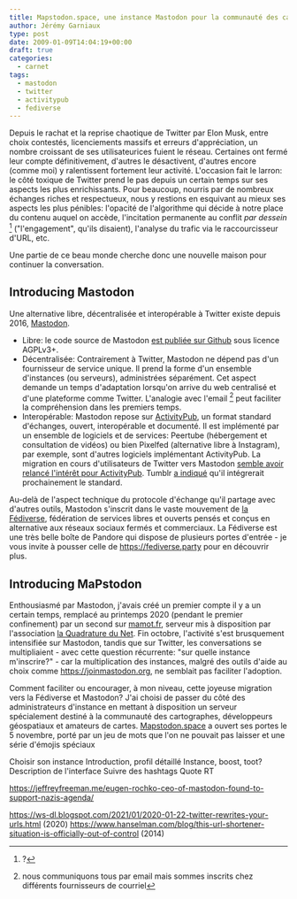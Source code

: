 ```yaml
---
title: Mapstodon.space, une instance Mastodon pour la communauté des cartographes
author: Jérémy Garniaux
type: post
date: 2009-01-09T14:04:19+00:00
draft: true
categories:
  - carnet
tags:
  - mastodon
  - twitter
  - activitypub
  - fediverse
---
```


Depuis le rachat et la reprise chaotique de Twitter par Elon Musk, entre choix contestés, licenciements massifs et erreurs d'appréciation, un nombre croissant de ses utilisateurices fuient le réseau. Certaines ont fermé leur compte définitivement, d'autres le désactivent, d'autres encore (comme moi) y ralentissent fortement leur activité. L'occasion fait le larron: le côté toxique de Twitter prend le pas depuis un certain temps sur ses aspects les plus enrichissants. Pour beaucoup, nourris par de nombreux échanges riches et respectueux, nous y restions en esquivant au mieux ses aspects les plus pénibles: l'opacité de l'algorithme qui décide à notre place du contenu auquel on accède, l'incitation permanente au conflit *par dessein* [^1] ("l'engagement", qu'ils disaient), l'analyse du trafic via le raccourcisseur d'URL, etc. 

Une partie de ce beau monde cherche donc une nouvelle maison pour continuer la conversation.

## Introducing Mastodon

Une alternative libre, décentralisée et interopérable à Twitter existe depuis 2016, [Mastodon](https://en.wikipedia.org/wiki/Mastodon_(software)). 
- Libre: le code source de Mastodon [est publiée sur Github](https://github.com/mastodon/mastodon) sous licence AGPLv3+.
- Décentralisée: Contrairement à Twitter, Mastodon ne dépend pas d'un fournisseur de service unique. Il prend la forme d'un ensemble d'instances (ou serveurs), administrées séparément. Cet aspect demande un temps d'adaptation lorsqu'on arrive du web centralisé et d'une plateforme comme Twitter. L'analogie avec l'email [^2] peut faciliter la compréhension dans les premiers temps.
- Interopérable: Mastodon repose sur [ActivityPub](https://fr.wikipedia.org/wiki/ActivityPub), un format standard d'échanges, ouvert, interopérable et documenté. Il est implémenté par un ensemble de logiciels et de services: Peertube (hébergement et consultation de vidéos) ou bien Pixelfed (alternative libre à Instagram), par exemple, sont d'autres logiciels implémentant ActivityPub. La migration en cours d'utilisateurs de Twitter vers Mastodon [semble avoir relancé l'intérêt pour ActivityPub](https://thenewstack.io/devs-are-excited-by-activitypub-open-protocol-for-mastodon/). Tumblr [a indiqué](https://techcrunch.com/2022/11/21/tumblr-to-add-support-for-activitypub-the-social-protocol-powering-mastodon-and-other-apps) qu'il intégrerait prochainement le standard. 

Au-delà de l'aspect technique du protocole d'échange qu'il partage avec d'autres outils, Mastodon s'inscrit dans le vaste mouvement de [la Fédiverse](https://fr.wikipedia.org/wiki/Fediverse), fédération de services libres et ouverts pensés et conçus en alternative aux réseaux sociaux fermés et commerciaux. La Fédiverse est une très belle boîte de Pandore qui dispose de plusieurs portes d'entrée - je vous invite à pousser celle de https://fediverse.party pour en découvrir plus. 

## Introducing MaPstodon

Enthousiasmé par Mastodon, j'avais créé un premier compte il y a un certain temps, remplacé au printemps 2020 (pendant le premier confinement) par un second sur [mamot.fr](https://mamot.fr), serveur mis à disposition par l'association [la Quadrature du Net](https://www.laquadrature.net/). Fin octobre, l'activité s'est brusquement intensifiée sur Mastodon, tandis que sur Twitter, les conversations se multipliaient - avec cette question récurrente: "sur quelle instance m'inscrire?" - car la multiplication des instances, malgré des outils d'aide au choix comme https://joinmastodon.org, ne semblait pas faciliter l'adoption.

Comment faciliter ou encourager, à mon niveau, cette joyeuse migration vers la Fédiverse et Mastodon? J'ai choisi de passer du côté des administrateurs d'instance en mettant à disposition un serveur spécialement destiné à la communauté des cartographes, développeurs géospatiaux et amateurs de cartes. [Mapstodon.space](https://mapstodon.space) a ouvert ses portes le 5 novembre, porté par un jeu de mots que l'on ne pouvait pas laisser et une série d'émojis spéciaux 




Choisir son instance
Introduction, profil détaillé
Instance, boost, toot?
Description de l'interface
Suivre des hashtags
Quote RT




[^1]: ?
[^2]: nous communiquons tous par email mais sommes inscrits chez différents fournisseurs de courriel

https://jeffreyfreeman.me/eugen-rochko-ceo-of-mastodon-found-to-support-nazis-agenda/ 

https://ws-dl.blogspot.com/2021/01/2020-01-22-twitter-rewrites-your-urls.html (2020)
https://www.hanselman.com/blog/this-url-shortener-situation-is-officially-out-of-control (2014)


